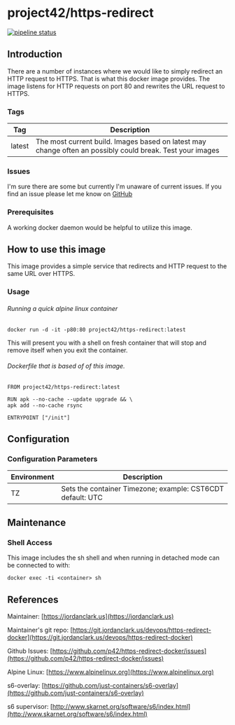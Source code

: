 # project42/https-redirect

[![pipeline status](https://git.jordanclark.us/devops/https-redirect-docker/badges/master/pipeline.svg)](https://git.jordanclark.us/devops/https-redirect-docker/commits/master)

## Introduction
There are a number of instances where we would like to simply redirect an HTTP request to HTTPS.  That is what this docker image provides.  The image listens for HTTP requests on port 80 and rewrites the URL request to HTTPS.

### Tags

| Tag | Description |
|---|---|
| latest | The most current build.  Images based on latest may change often an possibly could break.  Test your images |

### Issues

I'm sure there are some but currently I'm unaware of current issues.  If you find an issue please let me know on [GitHub](https://github.com/p42/https-redirect-docker/issues)

### Prerequisites

A working docker daemon would be helpful to utilize this image.

## How to use this image

This image provides a simple service that redirects and HTTP request to the same URL over HTTPS.

### Usage

###### Running a quick alpine linux container

~~~
docker run -d -it -p80:80 project42/https-redirect:latest
~~~

This will present you with a shell on fresh container that will stop and remove itself when you exit the container.

###### Dockerfile that is based of of this image.

~~~
FROM project42/https-redirect:latest

RUN apk --no-cache --update upgrade && \
apk add --no-cache rsync

ENTRYPOINT ["/init"]
~~~

## Configuration

### Configuration Parameters
| Environment | Description |
| --- | --- |
| TZ | Sets the container Timezone; example: CST6CDT default: UTC |  

## Maintenance

### Shell Access

This image includes the sh shell and when running in detached mode can be connected to with:

~~~
docker exec -ti <container> sh
~~~


## References

Maintainer: [https://jordanclark.us](https://jordanclark.us)

Maintainer's git repo: [https://git.jordanclark.us/devops/https-redirect-docker](https://git.jordanclark.us/devops/https-redirect-docker)

Github Issues: [https://github.com/p42/https-redirect-docker/issues](https://github.com/p42/https-redirect-docker/issues)

Alpine Linux: [https://www.alpinelinux.org](https://www.alpinelinux.org)

s6-overlay: [https://github.com/just-containers/s6-overlay](https://github.com/just-containers/s6-overlay)

s6 supervisor: [http://www.skarnet.org/software/s6/index.html](http://www.skarnet.org/software/s6/index.html)
